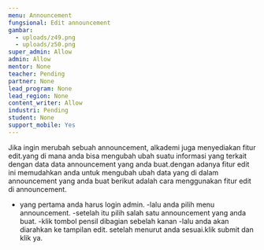 ```yaml
---
menu: Announcement
fungsional: Edit announcement
gambar:
  - uploads/z49.png
  - uploads/z50.png
super_admin: Allow
admin: Allow
mentor: None
teacher: Pending
partner: None
lead_program: None
lead_region: None
content_writer: Allow
industri: Pending
student: None
support_mobile: Yes
---
```

Jika ingin merubah sebuah announcement, alkademi juga menyediakan fitur edit.yang di mana anda bisa mengubah ubah suatu informasi yang terkait dengan data data announcement yang anda buat.dengan adanya fitur edit ini memudahkan anda untuk mengubah ubah data yang di dalam announcement yang anda buat
berikut adalah cara menggunakan fitur edit di announcement.

* yang pertama anda harus login admin.
  -lalu anda pilih menu announcement.
  -setelah itu pilih salah satu announcement yang anda buat.
  -klik tombol pensil dibagian sebelah kanan 
  -lalu anda akan diarahkan ke tampilan edit.
  setelah menurut anda sesuai.klik submit dan klik ya.